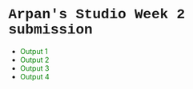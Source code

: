 <html>

<head>
  <title>Studio Week 2</title>
  <!-- Adding in the Leaflet CSS file -->
  <link rel="stylesheet" href="https://unpkg.com/leaflet@1.6.0/dist/leaflet.css" />
  <!-- Adding Leaflet JavaScript file -->
  <script src="https://unpkg.com/leaflet@1.6.0/dist/leaflet.js"></script>
  <!-- Adding styling info for the map -->
  <style type="text/css">
  #mapId {
     height: 600px;
   }
	  a:link {
  color: green;
  background-color: transparent;
  text-decoration: none;
}

a:visited {
  color: yellow;
  background-color: transparent;
  text-decoration: none;
}

a:hover {
  color: red;
  background-color: transparent;
  text-decoration: underline;
}

a:active {
  color: yellow;
  background-color: transparent;
  text-decoration: underline;
}
    /* Add a CSS rule that selects an element with the ID "mapId" and gives it a height of 600 pixels */
  </style>
  <!-- Adding styling info for page layout by reading in a CSS file -->
  <link rel="stylesheet" href="styles.css">
</head>

<body>
  <h1 style="font-family:'Courier New'">Arpan's Studio Week 2 submission</h1>
  <!-- Add multiple pages to web page-->
  <!-- active class displays the grey box around current page-->
  <ul>
  	<li><a class="active" href="index.html" target="_self">Output 1</a></li>
    <li><a href="Mapbox-gl-js-cwm.html" target="_self">Output 2</a></li>
    <li><a href="Mapbox-gl-js-ct.html" target="_self">Output 3</a></li>
    <li><a href="Mapbox-gl-js-bm.html" target="_self">Output 4</a></li>
  </ul>
  <br>

  <!-- Add a div with id="mapId" to give the map somewhere to go -->
  <div id="mapId"></div>
  <script>
    // Create a variable called "map" to house your Leaflet map and all of its functionality
    var map = L.map('mapId').setView([37.754700, -122.420790], 14);
    /* 
     * Use Leaflet's tileLayer method to create a new tile layer, then add it to the map 
     ** Reference: https://leafletjs.com/reference-1.6.0.html#tilelayer
     */ 
  var OpenStreetMap_HOT = L.tileLayer('https://{s}.tile.openstreetmap.fr/hot/{z}/{x}/{y}.png', {
	maxZoom: 19,
	attribution: '&copy; <a href="https://www.openstreetmap.org/copyright">OpenStreetMap</a> contributors, Tiles style by <a href="https://www.hotosm.org/" target="_blank">Humanitarian OpenStreetMap Team</a> hosted by <a href="https://openstreetmap.fr/" target="_blank">OpenStreetMap France</a>'
}).addTo(map);
    /* Try changing out the tile source for something else. Hint: you can find 
     * lots of tile sources here: https://leaflet-extras.github.io/leaflet-providers/preview/ 
     */
      L.tileLayer('https://{s}.tile.opentopomap.org/{z}/{x}/{y}.png', {
	maxZoom: 17,
	attribution: 'Map data: &copy; <a href="https://www.openstreetmap.org/copyright">OpenStreetMap</a> contributors, <a href="http://viewfinderpanoramas.org">SRTM</a> | Map style: &copy; <a href="https://opentopomap.org">OpenTopoMap</a> (<a href="https://creativecommons.org/licenses/by-sa/3.0/">CC-BY-SA</a>)'
}).addTo(map);
    

  </script>
</body>

</html>
